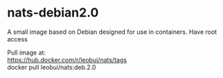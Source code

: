 # nats-debian2.0
A small image based on Debian designed for use in containers. Have root access

Pull image at:  
https://hub.docker.com/r/leobui/nats/tags  
docker pull leobui/nats:deb.2.0
